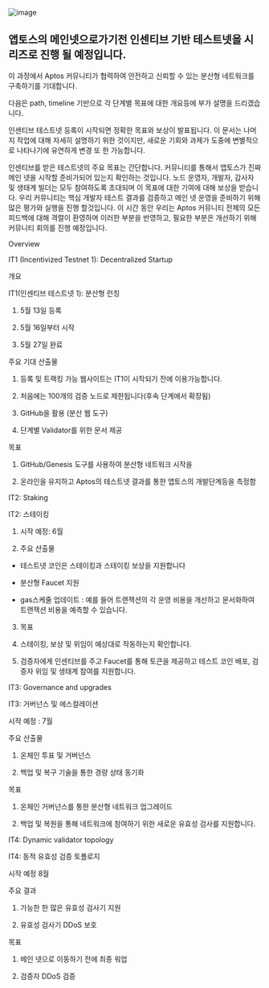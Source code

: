 ﻿
![image](https://user-images.githubusercontent.com/80145854/169677359-c4fae989-e6a8-42f4-a18a-d1b4cd732ce9.png)



## 앱토스의 메인넷으로가기전 인센티브 기반 테스트넷을 시리즈로 진행 될 예정입니다.

이 과정에서 Aptos 커뮤니티가 협력하여 안전하고 신뢰할 수 있는 분산형 네트워크를 구축하기를 기대합니다.

다음은 path, timeline 기반으로 각 단계별 목표에 대한 개요등에 부가 설명을 드리겠습니다.


인센티브 테스트넷 등록이 시작되면 정확한 목표와 보상이 발표됩니다. 이 문서는 나머지 작업에 대해 자세히 설명하기 위한 것이지만, 새로운 기회와 과제가 도중에 변별적으로 나타나기에 유연하게 변경 또 한 가능합니다.


인센티브를 받은 테스트넷의 주요 목표는 간단합니다. 커뮤니티를 통해서 앱토스가 진짜 메인 넷을 시작할 준비가되어 있는지 확인하는 것입니다. 노드 운영자, 개발자, 감사자 및 생태계 빌더는 모두 참여하도록 초대되며 이 목표에 대한 기여에 대해 보상을 받습니다. 우리 커뮤니티는 핵심 개발자 테스트 결과를 검증하고 메인 넷 운영을 준비하기 위해 많은 평가와 실행을 진행 할것입니다. 이 시간 동안 우리는 Aptos 커뮤니티 전체의 모든 피드백에 대해 격렬이 환영하며 이러한 부분을 반영하고, 필요한 부분은 개선하기 위해 커뮤니티 회의를 진행 예정입니다.


Overview

IT1 (Incentivized Testnet 1): Decentralized Startup

개요

IT1(인센티브 테스트넷 1): 분산형 런칭


1. 5월 13일 등록

2. 5월 16일부터 시작

3. 5월 27일 완료


주요 기대 산출물

1. 등록 및 트랙킹 가능 웹사이트는 IT1이 시작되기 전에 이용가능합니다.

2. 처음에는 100개의 검증 노드로 제한됩니다(후속 단계에서 확장됨)

3. GitHub을 활용 (분산 웹 도구)

4. 단계별 Validator를 위한 문서 제공


목표

1. GitHub/Genesis 도구를 사용하여 분산형 네트워크 시작을

2. 온라인을 유지하고 Aptos의 테스트넷 결과를 통한 앱토스의 개발단계등을 측정함


IT2: Staking

IT2: 스테이킹


1. 시작 예정: 6월


2. 주요 산출물

- 테스트넷 코인은 스테이킹과 스테이킹 보상을 지원합니다

- 분산형 Faucet 지원

- gas스케줄 업데이트 : 예를 들어 트랜잭션의 각 운영 비용을 개선하고 문서화하여 트랜잭션 비용을 예측할 수 있습니다.


3. 목표

1. 스테이킹, 보상 및 위임이 예상대로 작동하는지 확인합니다.

2. 검증자에게 인센티브를 주고 Faucet를 통해 토큰을 제공하고 테스트 코인 배포, 검증자 위임 및 생태계 참여를 지원합니다.


IT3: Governance and upgrades

IT3: 거버넌스 및 에스컬레이션


시작 예정 : 7월


주요 산출물

1. 온체인 투표 및 거버넌스

2. 백업 및 복구 기술을 통한 경량 상태 동기화


목표

1. 온체인 거버넌스를 통한 분산형 네트워크 업그레이드

2. 백업 및 복원을 통해 네트워크에 참여하기 위한 새로운 유효성 검사를 지원합니다.


IT4: Dynamic validator topology

IT4: 동적 유효성 검증 토폴로지


시작 예정 8월


주요 결과

1. 가능한 한 많은 유효성 검사기 지원

2. 유효성 검사기 DDoS 보호


목표

1. 메인 넷으로 이동하기 전에 최종 워업

2. 검증자 DDoS 검증

﻿
